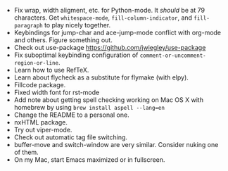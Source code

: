 - Fix wrap, width aligment, etc. for Python-mode. It *should* be at 79
  characters. Get `whitespace-mode`, `fill-column-indicator`, and
  `fill-paragraph` to play nicely together.
- Keybindings for jump-char and ace-jump-mode conflict with
  org-mode and others. Figure something out.
- Check out use-package https://github.com/jwiegley/use-package
- Fix suboptimal keybinding configuration of
  `comment-or-uncomment-region-or-line`.
- Learn how to use RefTeX.
- Learn about flycheck as a substitute for flymake (with elpy).
- Fillcode package.
- Fixed width font for rst-mode
- Add note about getting spell checking working on Mac OS X with
  homebrew by using `brew install aspell --lang=en`
- Change the README to a personal one.
- nxHTML package.
- Try out viper-mode.
- Check out automatic tag file switching.
- buffer-move and switch-window are very similar. Consider nuking one
  of them.
- On my Mac, start Emacs maximized or in fullscreen.

